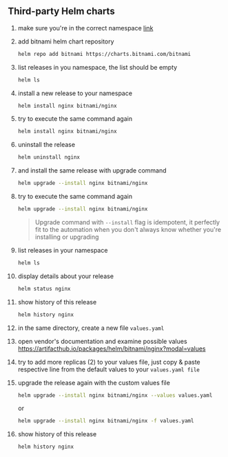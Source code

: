 ## Third-party Helm charts

1. make sure you're in the correct namespace [link](./00_single_pod.md)

2. add bitnami helm chart repository

    ```bash
    helm repo add bitnami https://charts.bitnami.com/bitnami
    ```

3. list releases in you namespace, the list should be empty

    ```bash
    helm ls
    ```
4. install a new release to your namespace

    ```bash
    helm install nginx bitnami/nginx
    ```

5. try to execute the same command again

    ```bash
    helm install nginx bitnami/nginx
    ```

6. uninstall the release

    ```bash
    helm uninstall nginx
    ```

7. and install the same release with upgrade command

    ```bash
    helm upgrade --install nginx bitnami/nginx
    ```

8. try to execute the same command again

    ```bash
    helm upgrade --install nginx bitnami/nginx
    ```

    > Upgrade command with `--install` flag is idempotent, it perfectly
    > fit to the automation when you don't always know whether you're
    > installing or upgrading

9. list releases in your namespace

    ```bash
    helm ls
    ```

10. display details about your release

    ```bash
    helm status nginx
    ```

11. show history of this release

    ```bash
    helm history nginx
    ```

12. in the same directory, create a new file `values.yaml`

13. open vendor's documentation and examine possible values https://artifacthub.io/packages/helm/bitnami/nginx?modal=values

14. try to add more replicas (2) to your values file, just copy & paste respective line from the default values to your `values.yaml file`

15. upgrade the release again with the custom values file

    ```bash
    helm upgrade --install nginx bitnami/nginx --values values.yaml
    ```

    or

    ```bash
    helm upgrade --install nginx bitnami/nginx -f values.yaml
    ```

16. show history of this release

    ```bash
    helm history nginx
    ```
